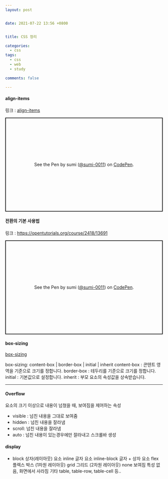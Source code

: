 ```yaml
---
layout: post


date: 2021-07-22 13:56 +0800


title: CSS 정리

categories: 
  - css
tags: 
  - css
  - web
  - study

comments: false

---
```

#### align-items
링크 : [align-items](https://developer.mozilla.org/en-US/docs/Web/CSS/align-items)
<p class="codepen" data-height="300" data-default-tab="css,result" data-slug-hash="wvdexQr" data-user="sumi-0011" style="height: 300px; box-sizing: border-box; display: flex; align-items: center; justify-content: center; border: 2px solid; margin: 1em 0; padding: 1em;">
  <span>See the Pen <a href="https://codepen.io/sumi-0011/pen/wvdexQr">
  </a> by sumi (<a href="https://codepen.io/sumi-0011">@sumi-0011</a>)
  on <a href="https://codepen.io">CodePen</a>.</span>
</p>
<script async src="https://cpwebassets.codepen.io/assets/embed/ei.js"></script>


#### 전환의 기본 사용법
링크 : https://opentutorials.org/course/2418/13691
<p class="codepen" data-height="300" data-default-tab="css,result" data-slug-hash="yLbzNJB" data-user="sumi-0011" style="height: 300px; box-sizing: border-box; display: flex; align-items: center; justify-content: center; border: 2px solid; margin: 1em 0; padding: 1em;">
  <span>See the Pen <a href="https://codepen.io/sumi-0011/pen/yLbzNJB">
  </a> by sumi (<a href="https://codepen.io/sumi-0011">@sumi-0011</a>)
  on <a href="https://codepen.io">CodePen</a>.</span>
</p>
<script async src="https://cpwebassets.codepen.io/assets/embed/ei.js"></script>





#### box-sizing

[ box-sizing](https://www.codingfactory.net/10630)  

box-sizing: content-box | border-box | initial | inherit
content-box : 콘텐트 영역을 기준으로 크기를 정합니다.
border-box : 테두리를 기준으로 크기를 정합니다.
initial : 기본값으로 설정합니다.
inherit : 부모 요소의 속성값을 상속받습니다.



---

#### Overflow

요소의 크기 이상으로 내용이 넘쳤을 때, 보여짐을 제어하는 속성

- visible : 넘친 내용을 그대로 보여줌
- hidden : 넘친 내용을 잘라냄
- scroll: 넘친 내용을 잘라냄
- auto : 넘친 내용이 있는경우에만 잘라내고 스크롤바 생성



#### display 

- block 상자(레이아웃) 요소 inline 글자 요소 inline-block 글자 + 상자 요소 flex 플렉스 박스 (1차원 레이아웃) grid 그리드 (2차원 레이아웃) none 보여짐 특성 없음, 화면에서 사라짐 기타 table, table-row, table-cell 등..


